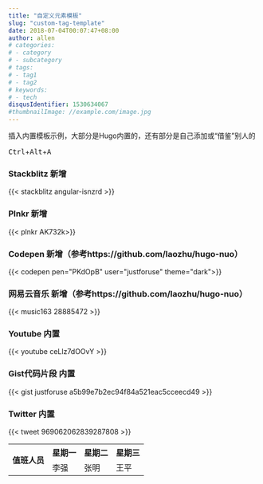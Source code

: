 ```yaml
---
title: "自定义元素模板"
slug: "custom-tag-template"
date: 2018-07-04T00:07:47+08:00
author: allen
# categories:
# - category
# - subcategory
# tags:
# - tag1
# - tag2
# keywords:
# - tech
disqusIdentifier: 1530634067
#thumbnailImage: //example.com/image.jpg
---
```

插入内置模板示例，大部分是Hugo内置的，还有部分是自己添加或“借鉴”别人的
<!--more-->
<kbd>Ctrl</kbd>+<kbd>Alt</kbd>+<kbd>A</kbd>
### Stackblitz 新增
{{< stackblitz angular-isnzrd >}}
### Plnkr 新增
{{< plnkr AK732k>}}
### Codepen 新增（参考https://github.com/laozhu/hugo-nuo）
{{< codepen pen="PKdOpB" user="justforuse" theme="dark">}}
### 网易云音乐 新增（参考https://github.com/laozhu/hugo-nuo）
{{< music163 28885472 >}}
### Youtube 内置
{{< youtube ceLlz7dOOvY >}}
### Gist代码片段 内置
{{< gist justforuse a5b99e7b2ec94f84a521eac5cceecd49 >}}
### Twitter 内置
{{< tweet 969062062839287808 >}}
<table class="is-centered is-striped is-bordered is-narrow">
  <tr>
    <th rowspan="2">值班人员</th>
    <th>星期一</th>
    <th>星期二</th>
    <th>星期三</th>
  </tr>
  <tr>
    <td>李强</td>
    <td>张明</td>
    <td>王平</td>
  </tr>
</table>